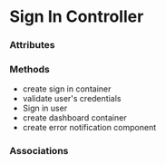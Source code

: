 # Sign In Controller

### Attributes

### Methods

- create sign in container
- validate user's credentials
- Sign in user
- create dashboard container
- create error notification component

### Associations
